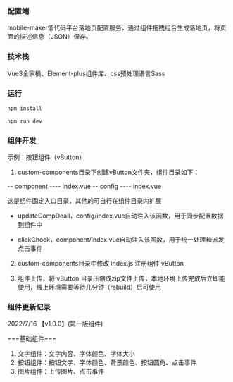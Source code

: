 ### 配置端

mobile-maker低代码平台落地页配置服务，通过组件拖拽组合生成落地页，将页面的描述信息（JSON）保存。

### 技术栈

Vue3全家桶、Element-plus组件库、css预处理语言Sass

### 运行

```bash
npm install

npm run dev
```
### 组件开发

示例：按钮组件（vButton）

1. custom-components目录下创建vButton文件夹，组件目录如下：

-- component
---- index.vue
-- config
---- index.vue  

这是组件固定入口目录，其他的可自行在组件目录内扩展

- updateCompDeail，config/index.vue自动注入该函数，用于同步配置数据到组件中

- clickChock，component/index.vue自动注入该函数，用于统一处理和派发点击事件

2. custom-components目录中修改 index.js 注册组件 vButton

3. 组件上传，将 vButton 目录压缩成zip文件上传，本地环境上传完成后立即能使用，线上环境需要等待几分钟（rebuild）后可使用

### 组件更新记录

2022/7/16
【v1.0.0】(第一版组件)

===基础组件===  
1. 文字组件：文字内容、字体颜色、字体大小
2. 按钮组件：按钮文字、字体颜色、背景颜色、按钮圆角、点击事件
3. 图片组件：上传图片、点击事件